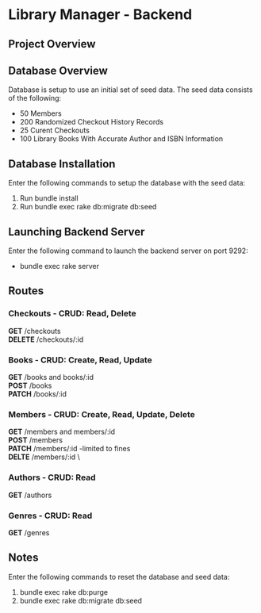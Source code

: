 # Library Manager - Backend

## Project Overview

## Database Overview
Database is setup to use an initial set of seed data. The seed data consists of the following:
* 50 Members
* 200 Randomized Checkout History Records
* 25 Curent Checkouts
* 100 Library Books With Accurate Author and ISBN Information

## Database Installation
Enter the following commands to setup the database with the seed data:
1. Run bundle install
2. Run bundle exec rake db:migrate db:seed

## Launching Backend Server
Enter the following command to launch the backend server on port 9292:
* bundle exec rake server

## Routes
### Checkouts - CRUD: Read, Delete
**GET** /checkouts \
**DELETE** /checkouts/:id
### Books - CRUD: Create, Read, Update
**GET** /books and books/:id \
**POST** /books \
**PATCH** /books/:id
### Members - CRUD: Create, Read, Update, Delete
**GET** /members and members/:id \
**POST** /members \
**PATCH** /members/:id -limited to fines \
**DELTE** /members/:id \
### Authors - CRUD: Read
**GET** /authors
### Genres - CRUD: Read
**GET** /genres
## Notes
Enter the following commands to reset the database and seed data:
1. bundle exec rake db:purge
2. bundle exec rake db:migrate db:seed